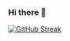 ### Hi there 👋

[![GitHub Streak](https://github-readme-streak-stats.herokuapp.com/?user=francoMG)](https://github.com/DenverCoder1/github-readme-streak-stats)

<!--
**francoMG/francoMG** is a ✨ _special_ ✨ repository because its `README.md` (this file) appears on your GitHub profile.

Here are some ideas to get you started:

- 🔭 I’m currently working on ...
- 🌱 I’m currently learning ...
- 👯 I’m looking to collaborate on ...
- 🤔 I’m looking for help with ...
- 💬 Ask me about ...
- 📫 How to reach me: ...
- 😄 Pronouns: ...
- ⚡ Fun fact: ...
-->
